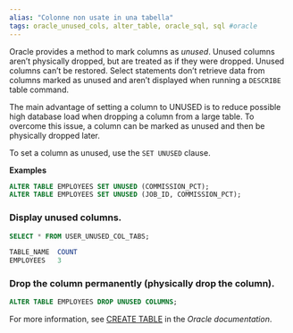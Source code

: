 ```yaml
---
alias: "Colonne non usate in una tabella"
tags: oracle_unused_cols, alter_table, oracle_sql, sql #oracle
---
```


Oracle provides a method to mark columns as _unused_. Unused columns aren’t physically dropped, but are treated as if they were dropped. Unused columns can’t be restored. Select statements don’t retrieve data from columns marked as unused and aren’t displayed when running a `DESCRIBE` table command.

The main advantage of setting a column to UNUSED is to reduce possible high database load when dropping a column from a large table. To overcome this issue, a column can be marked as unused and then be physically dropped later.

To set a column as unused, use the `SET UNUSED` clause.

**Examples**

```sql
ALTER TABLE EMPLOYEES SET UNUSED (COMMISSION_PCT);
ALTER TABLE EMPLOYEES SET UNUSED (JOB_ID, COMMISSION_PCT);
```

### Display unused columns.

```sql
SELECT * FROM USER_UNUSED_COL_TABS;

TABLE_NAME  COUNT
EMPLOYEES   3
```

### Drop the column permanently (physically drop the column).

```sql
ALTER TABLE EMPLOYEES DROP UNUSED COLUMNS;
```

For more information, see [CREATE TABLE](https://docs.oracle.com/en/database/oracle/oracle-database/19/sqlrf/CREATE-TABLE.html#GUID-F9CE0CC3-13AE-4744-A43C-EAC7A71AAAB6) in the _Oracle documentation_.